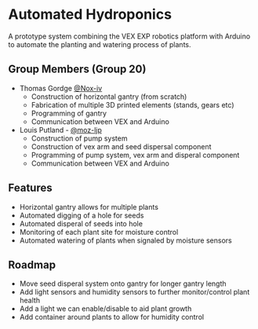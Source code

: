 
# Automated Hydroponics

A prototype system combining the VEX EXP robotics platform with Arduino to automate the planting and watering process of plants.




## Group Members (Group 20)

- Thomas Gordge [@Nox-iv](https://github.com/Nox-iv)
    - Construction of horizontal gantry (from scratch)
    - Fabrication of multiple 3D printed elements (stands, gears etc)
    - Programming of gantry
    - Communication between VEX and Arduino
- Louis Putland - [@moz-ljp](https://github.com/moz-ljp)
    - Construction of pump system
    - Construction of vex arm and seed dispersal component
    - Programming of pump system, vex arm and disperal component
    - Communication between VEX and Arduino


## Features

- Horizontal gantry allows for multiple plants
- Automated digging of a hole for seeds
- Automated disperal of seeds into hole
- Monitoring of each plant site for moisture control
- Automated watering of plants when signaled by moisture sensors


## Roadmap

- Move seed disperal system onto gantry for longer gantry length
- Add light sensors and humidity sensors to further monitor/control plant health
- Add a light we can enable/disable to aid plant growth
- Add container around plants to allow for humidity control


